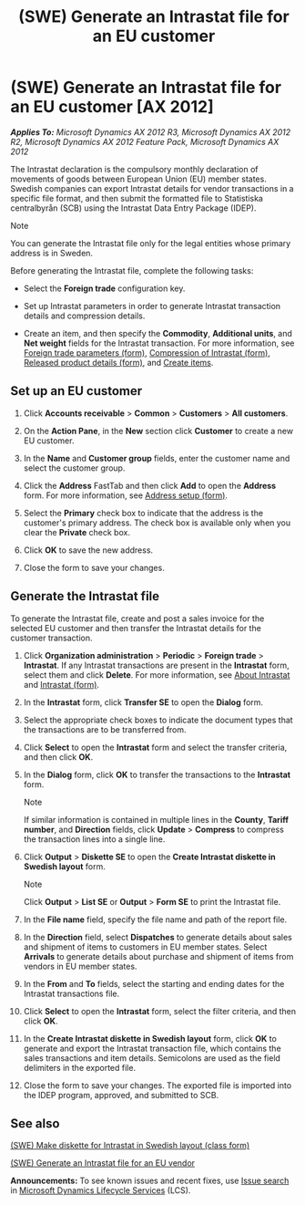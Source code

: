 ﻿---
title: (SWE) Generate an Intrastat file for an EU customer
TOCTitle: (SWE) Generate an Intrastat file for an EU customer
ms:assetid: 14061d84-3bdc-44c3-a3c6-b622d743be1c
ms:mtpsurl: https://technet.microsoft.com/en-us/library/Hh242145(v=AX.60)
ms:contentKeyID: 36056051
ms.date: 04/18/2014
mtps_version: v=AX.60
f1_keywords:
- Sweden
- EU
- intrastat
---

# (SWE) Generate an Intrastat file for an EU customer [AX 2012]


_**Applies To:** Microsoft Dynamics AX 2012 R3, Microsoft Dynamics AX 2012 R2, Microsoft Dynamics AX 2012 Feature Pack, Microsoft Dynamics AX 2012_

The Intrastat declaration is the compulsory monthly declaration of movements of goods between European Union (EU) member states. Swedish companies can export Intrastat details for vendor transactions in a specific file format, and then submit the formatted file to Statistiska centralbyrån (SCB) using the Intrastat Data Entry Package (IDEP).


> [!NOTE]
> <P>You can generate the Intrastat file only for the legal entities whose primary address is in Sweden.</P>



Before generating the Intrastat file, complete the following tasks:

  - Select the **Foreign trade** configuration key.

  - Set up Intrastat parameters in order to generate Intrastat transaction details and compression details.

  - Create an item, and then specify the **Commodity**, **Additional units**, and **Net weight** fields for the Intrastat transaction. For more information, see [Foreign trade parameters (form)](https://technet.microsoft.com/en-us/library/aa620385\(v=ax.60\)), [Compression of Intrastat (form)](https://technet.microsoft.com/en-us/library/aa584795\(v=ax.60\)), [Released product details (form)](https://technet.microsoft.com/en-us/library/aa615563\(v=ax.60\)), and [Create items](create-items.md).

## Set up an EU customer

1.  Click **Accounts receivable** \> **Common** \> **Customers** \> **All customers**.

2.  On the **Action Pane**, in the **New** section click **Customer** to create a new EU customer.

3.  In the **Name** and **Customer group** fields, enter the customer name and select the customer group.

4.  Click the **Address** FastTab and then click **Add** to open the **Address** form. For more information, see [Address setup (form)](https://technet.microsoft.com/en-us/library/hh209301\(v=ax.60\)).

5.  Select the **Primary** check box to indicate that the address is the customer's primary address. The check box is available only when you clear the **Private** check box.

6.  Click **OK** to save the new address.

7.  Close the form to save your changes.

## Generate the Intrastat file

To generate the Intrastat file, create and post a sales invoice for the selected EU customer and then transfer the Intrastat details for the customer transaction.

1.  Click **Organization administration** \> **Periodic** \> **Foreign trade** \> **Intrastat**. If any Intrastat transactions are present in the **Intrastat** form, select them and click **Delete**. For more information, see [About Intrastat](about-intrastat.md) and [Intrastat (form)](https://technet.microsoft.com/en-us/library/aa619055\(v=ax.60\)).

2.  In the **Intrastat** form, click **Transfer SE** to open the **Dialog** form.

3.  Select the appropriate check boxes to indicate the document types that the transactions are to be transferred from.

4.  Click **Select** to open the **Intrastat** form and select the transfer criteria, and then click **OK**.

5.  In the **Dialog** form, click **OK** to transfer the transactions to the **Intrastat** form.
    

    > [!NOTE]
    > <P>If similar information is contained in multiple lines in the <STRONG>County</STRONG>, <STRONG>Tariff number</STRONG>, and <STRONG>Direction</STRONG> fields, click <STRONG>Update</STRONG> &gt; <STRONG>Compress</STRONG> to compress the transaction lines into a single line.</P>



6.  Click **Output** \> **Diskette SE** to open the **Create Intrastat diskette in Swedish layout** form.
    

    > [!NOTE]
    > <P>Click <STRONG>Output</STRONG> &gt; <STRONG>List SE</STRONG> or <STRONG>Output</STRONG> &gt; <STRONG>Form SE</STRONG> to print the Intrastat file.</P>



7.  In the **File name** field, specify the file name and path of the report file.

8.  In the **Direction** field, select **Dispatches** to generate details about sales and shipment of items to customers in EU member states. Select **Arrivals** to generate details about purchase and shipment of items from vendors in EU member states.

9.  In the **From** and **To** fields, select the starting and ending dates for the Intrastat transactions file.

10. Click **Select** to open the **Intrastat** form, select the filter criteria, and then click **OK**.

11. In the **Create Intrastat diskette in Swedish layout** form, click **OK** to generate and export the Intrastat transaction file, which contains the sales transactions and item details. Semicolons are used as the field delimiters in the exported file.

12. Close the form to save your changes. The exported file is imported into the IDEP program, approved, and submitted to SCB.

## See also

[(SWE) Make diskette for Intrastat in Swedish layout (class form)](https://technet.microsoft.com/en-us/library/hh242715\(v=ax.60\))

[(SWE) Generate an Intrastat file for an EU vendor](swe-generate-an-intrastat-file-for-an-eu-vendor.md)

  
**Announcements:** To see known issues and recent fixes, use [Issue search](http://go.microsoft.com/fwlink/?linkid=389258) in [Microsoft Dynamics Lifecycle Services](http://go.microsoft.com/fwlink/?linkid=306505) (LCS).

